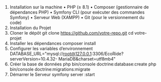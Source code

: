 1. Installation sur la machine
• PHP (≥ 8.1)
• Composer (gestionnaire de dépendances PHP)
• Symfony CLI (pour exécuter des commandes Symfony)
• Serveur Web (XAMPP)
• Git (pour le versionnement du code)
2. Installation du Projet
1. Cloner le dépôt
git clone https://github.com/votre-repo.git
cd votre-projet
2. Installer les dépendances
composer install
3. Configurer les variables d’environnement
DATABASE_URL="mysql://root@127.0.0.1:3306/EcoRide?serverVersion=10.4.32-
MariaDB&charset=utf8mb4"
4. Créer la base de données
php bin/console doctrine:database:create
php bin/console doctrine:migrations:migrate
3. Démarrer le Serveur
symfony server :start
